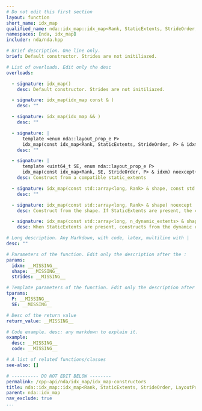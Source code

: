```yaml
---
# Do not edit this first section
layout: function
short_name: idx_map
qualified_name: nda::idx_map::idx_map<Rank, StaticExtents, StrideOrder, LayoutProp>
namespaces: [nda, idx_map]
includer: nda/nda.hpp

# Brief description. One line only.
brief: Default constructor. Strides are not initiliazed.

# List of overloads. Edit only the desc
overloads:

  - signature: idx_map()
    desc: Default constructor. Strides are not initiliazed.

  - signature: idx_map(idx_map const & )
    desc: ""

  - signature: idx_map(idx_map && )
    desc: ""

  - signature: |
      template <enum nda::layout_prop_e P>
      idx_map(const idx_map<Rank, StaticExtents, StrideOrder, P> & idxm) noexcept
    desc: ""

  - signature: |
      template <uint64_t SE, enum nda::layout_prop_e P>
      idx_map(const idx_map<Rank, SE, StrideOrder, P> & idxm) noexcept(false)
    desc: Construct from a compatible static_extents

  - signature: idx_map(const std::array<long, Rank> & shape, const std::array<long, Rank> & strides) noexcept
    desc: ""

  - signature: idx_map(const std::array<long, Rank> & shape) noexcept
    desc: Construct from the shape. If StaticExtents are present, the corresponding component of the shape must be equal to it.

  - signature: idx_map(const std::array<long, n_dynamic_extents> & shape) noexcept requires ((n_dynamic_extents != Rank) and (n_dynamic_extents != 0))
    desc: When StaticExtents are present, constructs from the dynamic extents only

# Long description. Any Markdown, with code, latex, multiline with |
desc: ""

# Parameters of the function. Edit only the description after the :
params:
  idxm: __MISSING__
  shape: __MISSING__
  strides: __MISSING__

# Template parameters of the function. Edit only the description after the :
tparams:
  P: __MISSING__
  SE: __MISSING__

# Desc of the return value
return_value: __MISSING__

# Code example. desc: any markdown to explain it.
example:
  desc: __MISSING__
  code: __MISSING__

# A list of related functions/classes
see-also: []

# ---------- DO NOT EDIT BELOW --------
permalink: /cpp-api/nda/idx_map/idx_map-constructors
title: nda::idx_map::idx_map<Rank, StaticExtents, StrideOrder, LayoutProp>
parent: nda::idx_map
nav_exclude: true
...
```


